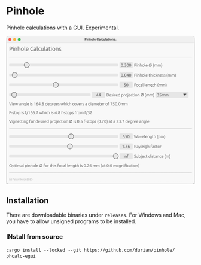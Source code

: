 # Pinhole

Pinhole calculations with a GUI. Experimental.

![phcalc-egui screenshot](screenshots/phcalc_egui_00.png?raw=true)

## Installation

There are downloadable binaries under `releases`. For Windows and Mac, you have to allow
unsigned programs to be installed.

### INstall from source

```shell
cargo install --locked --git https://github.com/durian/pinhole/ phcalc-egui
```


